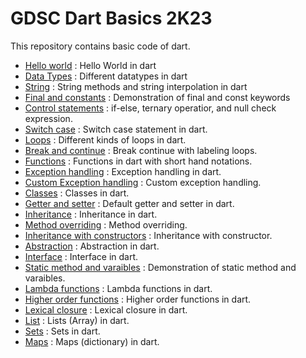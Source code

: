 # GDSC Dart Basics 2K23

This repository contains basic code of dart.

- [Hello world](https://github.com/White-Devil09/GDSC-Dart-Basics-2K23/blob/master/01_Hello_world.dart) : Hello World in dart
- [Data Types](https://github.com/White-Devil09/GDSC-Dart-Basics-2K23/blob/master/02_Datatypes.dart) : Different datatypes in dart
- [String](https://github.com/White-Devil09/GDSC-Dart-Basics-2K23/blob/master/03_String.dart) : String methods and string interpolation in dart
- [Final and constants](https://github.com/White-Devil09/GDSC-Dart-Basics-2K23/blob/master/04_final_const.dart) : Demonstration of final and const keywords
- [Control statements](https://github.com/White-Devil09/GDSC-Dart-Basics-2K23/blob/master/05_Control_statement.dart) : if-else, ternary operatior, and null check expression.
- [Switch case](https://github.com/White-Devil09/GDSC-Dart-Basics-2K23/blob/master/06_Switch_case.dart) : Switch case statement in dart.
- [Loops](https://github.com/White-Devil09/GDSC-Dart-Basics-2K23/blob/master/07_Loops.dart) : Different kinds of loops in dart.
- [Break and continue](https://github.com/White-Devil09/GDSC-Dart-Basics-2K23/blob/master/08_Break_continue.dart) : Break continue with labeling loops.
- [Functions](https://github.com/White-Devil09/GDSC-Dart-Basics-2K23/blob/master/09_Functions.dart) : Functions in dart with short hand notations.
- [Exception handling](https://github.com/White-Devil09/GDSC-Dart-Basics-2K23/blob/master/10_Exception_handling.dart) : Exception handling in dart.
- [Custom Exception handling](https://github.com/White-Devil09/GDSC-Dart-Basics-2K23/blob/master/11_Custom_exception_handling.dart) : Custom exception handling.
- [Classes](https://github.com/White-Devil09/GDSC-Dart-Basics-2K23/blob/master/12_Classes.dart) : Classes in dart.
- [Getter and setter](https://github.com/White-Devil09/GDSC-Dart-Basics-2K23/blob/master/13_Getter_setter.dart) : Default getter and setter in dart.
- [Inheritance](https://github.com/White-Devil09/GDSC-Dart-Basics-2K23/blob/master/14_Inheritance.dart) : Inheritance in dart.
- [Method overriding](https://github.com/White-Devil09/GDSC-Dart-Basics-2K23/blob/master/15_Method_overriding.dart) : Method overriding.
- [Inheritance with constructors](https://github.com/White-Devil09/GDSC-Dart-Basics-2K23/blob/master/16_Inheritance_with_constructors.dart) : Inheritance with constructor.
- [Abstraction](https://github.com/White-Devil09/GDSC-Dart-Basics-2K23/blob/master/17_Abstraction.dart) : Abstraction in dart.
- [Interface](https://github.com/White-Devil09/GDSC-Dart-Basics-2K23/blob/master/18_Interface.dart) : Interface in dart.
- [Static method and varaibles](https://github.com/White-Devil09/GDSC-Dart-Basics-2K23/blob/master/19_Static.dart) : Demonstration of static method and varaibles.
- [Lambda functions](https://github.com/White-Devil09/GDSC-Dart-Basics-2K23/blob/master/20_Lambda.dart) : Lambda functions in dart.
- [Higher order functions](https://github.com/White-Devil09/GDSC-Dart-Basics-2K23/blob/master/21_Higher_order_function.dart) : Higher order functions in dart.
- [Lexical closure](https://github.com/White-Devil09/GDSC-Dart-Basics-2K23/blob/master/22_Lexical_closure.dart) : Lexical closure in dart.
- [List](https://github.com/White-Devil09/GDSC-Dart-Basics-2K23/blob/master/23_List.dart) : Lists (Array) in dart.
- [Sets](https://github.com/White-Devil09/GDSC-Dart-Basics-2K23/blob/master/24_Set.dart) : Sets in dart.
- [Maps](https://github.com/White-Devil09/GDSC-Dart-Basics-2K23/blob/master/25_Maps.dart) : Maps (dictionary) in dart.